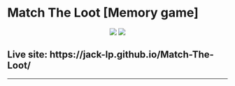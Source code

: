 # Match The Loot [Memory game]

<p align="center">
 <img src="https://i.imgur.com/VLIziW7.png" />
 <img src="https://i.imgur.com/2bDSagS.png" />
</p>

<h2>Live site: https://jack-lp.github.io/Match-The-Loot/</h2>

---
